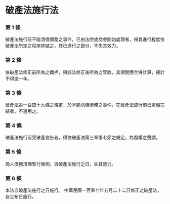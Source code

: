 # 破產法施行法

### 第 1 條

破產法施行前不能清償債務之事件，已由法院或商會開始處理者，視其進行程度依破產法所定之程序終結之，其已進行之部分，不失其效力。

### 第 2 條

依破產法修正前所為之羈押，與該法修正後所為之管收，其期間應合併計算，總計不得逾一年。

### 第 3 條

破產法第一百四十九條之規定，於不能清償債務之事件，在破產法施行前已處理完結者，不適用之。

### 第 4 條

破產法施行前受破產宣告者，得依破產法第三章第七節之規定，為復權之聲請。

### 第 5 條

商人債務清理暫行條例，自破產法施行之日，失其效力。

### 第 6 條

本法自破產法施行之日施行。
中華民國一百零七年五月二十二日修正之破產法，自公布日施行。
